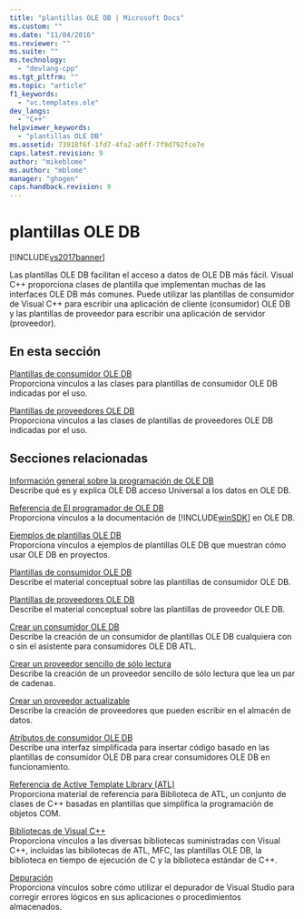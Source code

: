 ```yaml
---
title: "plantillas OLE DB | Microsoft Docs"
ms.custom: ""
ms.date: "11/04/2016"
ms.reviewer: ""
ms.suite: ""
ms.technology: 
  - "devlang-cpp"
ms.tgt_pltfrm: ""
ms.topic: "article"
f1_keywords: 
  - "vc.templates.ole"
dev_langs: 
  - "C++"
helpviewer_keywords: 
  - "plantillas OLE DB"
ms.assetid: 73918f6f-1fd7-4fa2-a0ff-7f9d792fce7e
caps.latest.revision: 9
author: "mikeblome"
ms.author: "mblome"
manager: "ghogen"
caps.handback.revision: 9
---
```

# plantillas OLE DB
[!INCLUDE[vs2017banner](../../assembler/inline/includes/vs2017banner.md)]

Las plantillas OLE DB facilitan el acceso a datos de OLE DB más fácil.  Visual C\+\+ proporciona clases de plantilla que implementan muchas de las interfaces OLE DB más comunes.  Puede utilizar las plantillas de consumidor de Visual C\+\+ para escribir una aplicación de cliente \(consumidor\) OLE DB y las plantillas de proveedor para escribir una aplicación de servidor \(proveedor\).  
  
## En esta sección  
 [Plantillas de consumidor OLE DB](../../data/oledb/ole-db-consumer-templates-reference.md)  
 Proporciona vínculos a las clases para plantillas de consumidor OLE DB indicadas por el uso.  
  
 [Plantillas de proveedores OLE DB](../../data/oledb/ole-db-provider-templates-reference.md)  
 Proporciona vínculos a las clases de plantillas de proveedores OLE DB indicadas por el uso.  
  
## Secciones relacionadas  
 [Información general sobre la programación de OLE DB](../../data/oledb/ole-db-programming-overview.md)  
 Describe qué es y explica OLE DB acceso Universal a los datos en OLE DB.  
  
 [Referencia de El programador de OLE DB](https://msdn.microsoft.com/en-us/library/ms713643.aspx)  
 Proporciona vínculos a la documentación de [!INCLUDE[winSDK](../../atl/includes/winsdk_md.md)] en OLE DB.  
  
 [Ejemplos de plantillas OLE DB](../../top/visual-cpp-samples.md)  
 Proporciona vínculos a ejemplos de plantillas OLE DB que muestran cómo usar OLE DB en proyectos.  
  
 [Plantillas de consumidor OLE DB](../../data/oledb/ole-db-consumer-templates-cpp.md)  
 Describe el material conceptual sobre las plantillas de consumidor OLE DB.  
  
 [Plantillas de proveedores OLE DB](../../data/oledb/ole-db-provider-templates-cpp.md)  
 Describe el material conceptual sobre las plantillas de proveedor OLE DB.  
  
 [Crear un consumidor OLE DB](../../data/oledb/creating-an-ole-db-consumer.md)  
 Describe la creación de un consumidor de plantillas OLE DB cualquiera con o sin el asistente para consumidores OLE DB ATL.  
  
 [Crear un proveedor sencillo de sólo lectura](../../data/oledb/creating-a-simple-read-only-provider.md)  
 Describe la creación de un proveedor sencillo de sólo lectura que lea un par de cadenas.  
  
 [Crear un proveedor actualizable](../../data/oledb/creating-an-updatable-provider.md)  
 Describe la creación de proveedores que pueden escribir en el almacén de datos.  
  
 [Atributos de consumidor OLE DB](../../windows/ole-db-consumer-attributes.md)  
 Describe una interfaz simplificada para insertar código basado en las plantillas de consumidor OLE DB para crear consumidores OLE DB en funcionamiento.  
  
 [Referencia de Active Template Library \(ATL\)](../../atl/atl-com-desktop-components.md)  
 Proporciona material de referencia para Biblioteca de ATL, un conjunto de clases de C\+\+ basadas en plantillas que simplifica la programación de objetos COM.  
  
 [Bibliotecas de Visual C\+\+](http://msdn.microsoft.com/es-es/fec23c40-10c0-4857-9cdc-33a3b99b30ae)  
 Proporciona vínculos a las diversas bibliotecas suministradas con Visual C\+\+, incluidas las bibliotecas de ATL, MFC, las plantillas OLE DB, la biblioteca en tiempo de ejecución de C y la biblioteca estándar de C\+\+.  
  
 [Depuración](../Topic/Debugging%20in%20Visual%20Studio.md)  
 Proporciona vínculos sobre cómo utilizar el depurador de Visual Studio para corregir errores lógicos en sus aplicaciones o procedimientos almacenados.